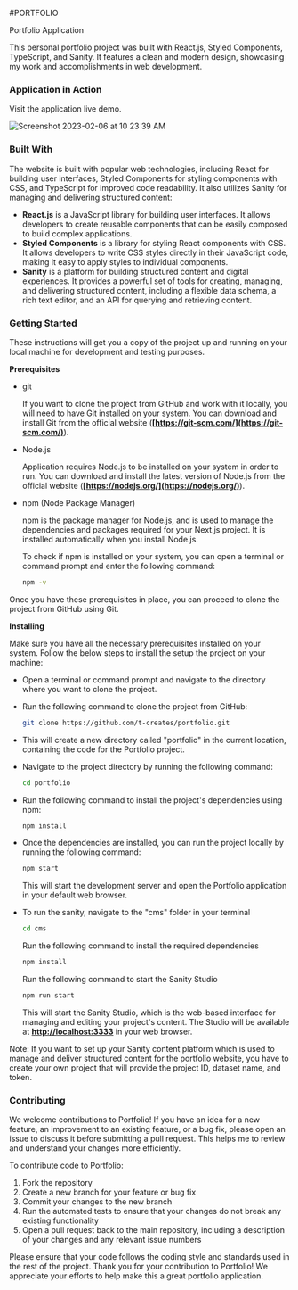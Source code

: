 #PORTFOLIO

Portfolio Application

This personal portfolio project was built with React.js, Styled Components, TypeScript, and Sanity. It features a clean and modern design, showcasing my work and accomplishments in web development.

### Application in Action

Visit the application live demo.

![Screenshot 2023-02-06 at 10 23 39 AM](https://user-images.githubusercontent.com/76760849/217041072-7d84d904-edb1-4354-8a5e-beca5a23c0f3.png)

### Built With

The website is built with popular web technologies, including React for building user interfaces, Styled Components for styling components with CSS, and TypeScript for improved code readability. It also utilizes Sanity for managing and delivering structured content:

- **React.js** is a JavaScript library for building user interfaces. It allows developers to create reusable components that can be easily composed to build complex applications.
- **Styled Components** is a library for styling React components with CSS. It allows developers to write CSS styles directly in their JavaScript code, making it easy to apply styles to individual components.
- **Sanity** is a platform for building structured content and digital experiences. It provides a powerful set of tools for creating, managing, and delivering structured content, including a flexible data schema, a rich text editor, and an API for querying and retrieving content.

### **Getting Started**

These instructions will get you a copy of the project up and running on your local machine for development and testing purposes. 

****Prerequisites****

- git
    
    If you want to clone the project from GitHub and work with it locally, you will need to have Git installed on your system. You can download and install Git from the official website (**[https://git-scm.com/](https://git-scm.com/)**).
    
- Node.js
    
    Application requires Node.js to be installed on your system in order to run. You can download and install the latest version of Node.js from the official website (**[https://nodejs.org/](https://nodejs.org/)**).
    
- npm (Node Package Manager)
    
    npm is the package manager for Node.js, and is used to manage the dependencies and packages required for your Next.js project. It is installed automatically when you install Node.js.
    
    To check if npm is installed on your system, you can open a terminal or command prompt and enter the following command:
    
    ```bash
    npm -v
    ```
    

Once you have these prerequisites in place, you can proceed to clone the project from GitHub using Git.

****Installing****

Make sure you have all the necessary prerequisites installed on your system. Follow the below steps to install the setup the project on your machine:

- Open a terminal or command prompt and navigate to the directory where you want to clone the project.
- Run the following command to clone the project from GitHub:
    
    ```bash
    git clone https://github.com/t-creates/portfolio.git
    ```
    
- This will create a new directory called "portfolio" in the current location, containing the code for the Portfolio project.
- Navigate to the project directory by running the following command:
    
    ```bash
    cd portfolio
    ```
    
- Run the following command to install the project's dependencies using npm:
    
    ```bash
    npm install
    ```
    
- Once the dependencies are installed, you can run the project locally by running the following command:
    
    ```bash
    npm start
    ```
    
    This will start the development server and open the Portfolio application in your default web browser.
    
- To run the sanity, navigate to the "cms" folder in your terminal
    
    ```bash
    cd cms
    ```
    
    Run the following command to install the required dependencies
    
    ```bash
    npm install
    ```
    
    Run the following command to start the Sanity Studio
    
    ```bash
    npm run start
    ```
    
    This will start the Sanity Studio, which is the web-based interface for managing and editing your project's content. The Studio will be available at **[http://localhost:3333](http://localhost:3333/)** in your web browser.
    

Note: If you want to set up your Sanity content platform which is used to manage and deliver structured content for the portfolio website, you have to create your own project that will provide the project ID, dataset name, and token.

### Contributing

We welcome contributions to Portfolio! If you have an idea for a new feature, an improvement to an existing feature, or a bug fix, please open an issue to discuss it before submitting a pull request. This helps me to review and understand your changes more efficiently.

To contribute code to Portfolio:

1. Fork the repository
2. Create a new branch for your feature or bug fix
3. Commit your changes to the new branch
4. Run the automated tests to ensure that your changes do not break any existing functionality
5. Open a pull request back to the main repository, including a description of your changes and any relevant issue numbers

Please ensure that your code follows the coding style and standards used in the rest of the project. Thank you for your contribution to Portfolio! We appreciate your efforts to help make this a great portfolio application.

